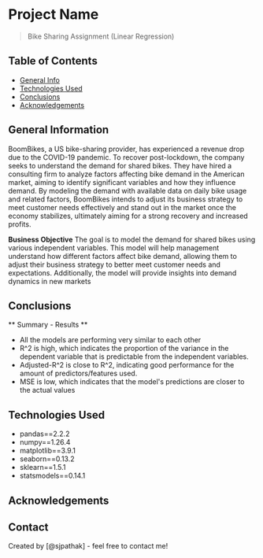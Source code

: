 # Project Name
> Bike Sharing Assignment (Linear Regression)


## Table of Contents
* [General Info](#general-information)
* [Technologies Used](#technologies-used)
* [Conclusions](#conclusions)
* [Acknowledgements](#acknowledgements)

<!-- You can include any other section that is pertinent to your problem -->

## General Information
BoomBikes, a US bike-sharing provider, has experienced a revenue drop due to the COVID-19 pandemic. To recover post-lockdown, the company seeks to understand the demand for shared bikes. They have hired a consulting firm to analyze factors affecting bike demand in the American market, aiming to identify significant variables and how they influence demand. By modeling the demand with available data on daily bike usage and related factors, BoomBikes intends to adjust its business strategy to meet customer needs effectively and stand out in the market once the economy stabilizes, ultimately aiming for a strong recovery and increased profits.

**Business Objective**
The goal is to model the demand for shared bikes using various independent variables. This model will help management understand how different factors affect bike demand, allowing them to adjust their business strategy to better meet customer needs and expectations. Additionally, the model will provide insights into demand dynamics in new markets

<!-- You don't have to answer all the questions - just the ones relevant to your project. -->

## Conclusions
** Summary - Results **
- All the models are performing very similar to each other
- R^2 is high, which indicates the proportion of the variance in the dependent variable that is predictable from the independent variables.
- Adjusted-R^2 is close to R^2, indicating good performance for the amount of predictors/features used.
- MSE is low, which indicates that the model's predictions are closer to the actual values

<!-- You don't have to answer all the questions - just the ones relevant to your project. -->


## Technologies Used
- pandas==2.2.2
- numpy==1.26.4
- matplotlib==3.9.1
- seaborn==0.13.2
- sklearn==1.5.1
- statsmodels==0.14.1

<!-- As the libraries versions keep on changing, it is recommended to mention the version of library used in this project -->

## Acknowledgements



## Contact
Created by [@sjpathak] - feel free to contact me!


<!-- Optional -->
<!-- ## License -->
<!-- This project is open source and available under the [... License](). -->

<!-- You don't have to include all sections - just the one's relevant to your project -->